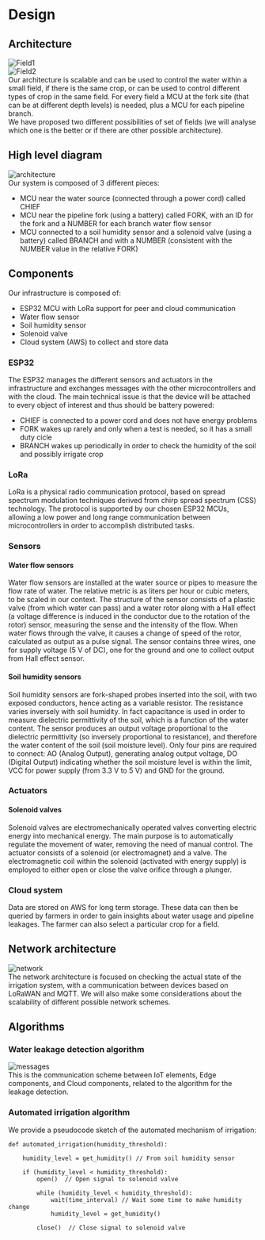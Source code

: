 # Design

## Architecture 
![Field1](https://github.com/simonescaccia/Smart-Irrigation-System/blob/main/images/field.png) <br/>
![Field2](https://github.com/simonescaccia/Smart-Irrigation-System/blob/main/images/field_alternative.png) <br/>
Our architecture is scalable and can be used to control the water within a small field, if there is the same crop, or can be used to control different types of crop in the same field. For every field a MCU at the fork site (that can be at different depth levels) is needed, plus a MCU for each pipeline branch.</br>
We have proposed two different possibilities of set of fields (we will analyse which one is the better or if there are other possible architecture).

## High level diagram
![architecture](https://github.com/simonescaccia/Smart-Irrigation-System/blob/main/images/architecture.png) <br/>
Our system is composed of 3 different pieces:
* MCU near the water source (connected through a power cord) called CHIEF
* MCU near the pipeline fork (using a battery) called FORK, with an ID for the fork and a NUMBER for each branch water flow sensor
* MCU connected to a soil humidity sensor and a solenoid valve (using a battery) called BRANCH and with a NUMBER (consistent with the NUMBER value in the relative FORK)

## Components
Our infrastructure is composed of:
* ESP32 MCU with LoRa support for peer and cloud communication 
* Water flow sensor
* Soil humidity sensor 
* Solenoid valve
* Cloud system (AWS) to collect and store data


### ESP32
The ESP32 manages the different sensors and actuators in the infrastructure and exchanges messages with the other microcontrollers and with the cloud. The main technical issue is that the device will be attached to every object of interest and thus should be battery powered:
* CHIEF is connected to a power cord and does not have energy problems
* FORK wakes up rarely and only when a test is needed, so it has a small duty cicle
* BRANCH wakes up periodically in order to check the humidity of the soil and possibly irrigate crop

### LoRa
LoRa is a physical radio communication protocol, based on spread spectrum modulation techniques derived from chirp spread spectrum (CSS) technology. The protocol is supported by our chosen ESP32 MCUs, allowing a low power and long range communication between microcontrollers in order to accomplish distributed tasks.

### Sensors
#### Water flow sensors
Water flow sensors are installed at the water source or pipes to measure the flow rate of water. The relative metric is as liters per hour or cubic meters, to be scaled in our context. The structure of the sensor consists of a plastic valve (from which water can pass) and a water rotor along with a Hall effect (a voltage difference is induced in the conductor due to the rotation of the rotor) sensor, measuring the sense and the intensity of the flow. When water flows through the valve, it causes a change of speed of the rotor, calculated as output as a pulse signal. The sensor contains three wires, one for supply voltage (5 V of DC), one for the ground and one to collect output from Hall effect sensor. 

#### Soil humidity sensors
Soil humidity sensors are fork-shaped probes inserted into the soil, with two exposed conductors, hence acting as a variable resistor. The resistance varies inversely with soil humidity. In fact capacitance is used in order to measure dielectric permittivity of the soil, which is a function of the water content. The sensor produces an output voltage proportional to the dielectric permittivity (so inversely proportional to resistance), and therefore the water content of the soil (soil moisture level). Only four pins are required to connect: AO (Analog Output), generating analog output voltage, DO (Digital Output) indicating whether the soil moisture level is within the limit, VCC for power supply (from 3.3 V to 5 V) and GND for the ground.

### Actuators
#### Solenoid valves
Solenoid valves are electromechanically operated valves converting electric energy into mechanical energy. The main purpose is to automatically regulate the movement of water, removing the need of manual control. The actuator consists of a solenoid (or electromagnet) and a valve. The electromagnetic coil within the solenoid (activated with energy supply) is employed to either open or close the valve orifice through a plunger.

### Cloud system
Data are stored on AWS for long term storage. These data can then be queried by farmers in order to gain insights about water usage and pipeline leakages. The farmer can also select a particular crop for a field.

## Network architecture 
![network](https://github.com/simonescaccia/Smart-Irrigation-System/blob/main/images/network.png) <br/>
The network architecture is focused on checking the actual state of the irrigation system, with a communication between devices based on LoRaWAN and MQTT. We will also make some considerations about the scalability of different possible network schemes.

## Algorithms 
### Water leakage detection algorithm
![messages](https://github.com/simonescaccia/Smart-Irrigation-System/blob/main/images/messages.jpg) <br/>
This is the communication scheme between IoT elements, Edge components, and Cloud components, related to the algorithm for the leakage detection.

### Automated irrigation algorithm
We provide a pseudocode sketch of the automated mechanism of irrigation:

    def automated_irrigation(humidity_threshold):

        humidity_level = get_humidity() // From soil humidity sensor
    
        if (humidity_level < humidity_threshold):
            open()  // Open signal to solenoid valve
        
            while (humidity_level < humidity_threshold):
                wait(time_interval) // Wait some time to make humidity change
                humidity_level = get_humidity()
            
            close()  // Close signal to solenoid valve